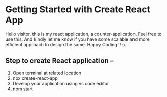 # Getting Started with Create React App

Hello visitor, this is my react application, a counter-application. Feel free to use this. And kindly let me know if you have some scalable and more efficient approach to design the same. Happy Coding !! :)

## Step to create React application –

1. Open terminal at related location
2. npx create-react-app <app-name>
3. Develop your application using vs code editor
4. npm start
